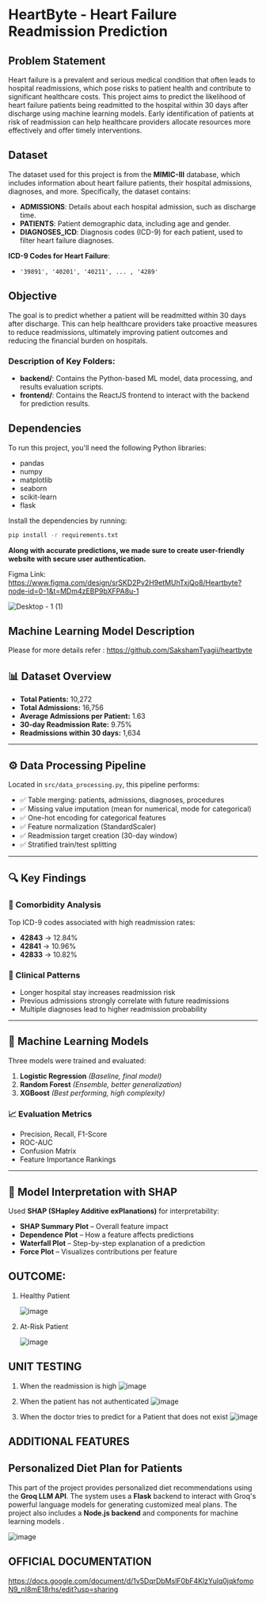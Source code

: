 ﻿# HeartByte - Heart Failure Readmission Prediction

## Problem Statement

Heart failure is a prevalent and serious medical condition that often leads to hospital readmissions, which pose risks to patient health and contribute to significant healthcare costs. This project aims to predict the likelihood of heart failure patients being readmitted to the hospital within 30 days after discharge using machine learning models. Early identification of patients at risk of readmission can help healthcare providers allocate resources more effectively and offer timely interventions.

## Dataset

The dataset used for this project is from the **MIMIC-III** database, which includes information about heart failure patients, their hospital admissions, diagnoses, and more. Specifically, the dataset contains:
- **ADMISSIONS**: Details about each hospital admission, such as discharge time.
- **PATIENTS**: Patient demographic data, including age and gender.
- **DIAGNOSES_ICD**: Diagnosis codes (ICD-9) for each patient, used to filter heart failure diagnoses.

**ICD-9 Codes for Heart Failure**:
- `'39891', '40201', '40211', ... , '4289'`

## Objective

The goal is to predict whether a patient will be readmitted within 30 days after discharge. This can help healthcare providers take proactive measures to reduce readmissions, ultimately improving patient outcomes and reducing the financial burden on hospitals.


### Description of Key Folders:
- **backend/**: Contains the Python-based ML model, data processing, and results evaluation scripts.
- **frontend/**: Contains the ReactJS frontend to interact with the backend for prediction results.

## Dependencies

To run this project, you'll need the following Python libraries:

- pandas
- numpy
- matplotlib
- seaborn
- scikit-learn
- flask

Install the dependencies by running:

```bash
pip install -r requirements.txt
```
**Along with accurate predictions, we made sure to create user-friendly website with secure user authentication.**

Figma Link: https://www.figma.com/design/srSKD2Pv2H9etMUhTxjQo8/Heartbyte?node-id=0-1&t=MDm4zEBP9bXFPA8u-1

![Desktop - 1 (1)](https://github.com/user-attachments/assets/a99c9e07-ce31-4c9c-b60b-950c16aafdeb)

## Machine Learning Model Description
Please for more details refer : https://github.com/SakshamTyagii/heartbyte

## 📊 Dataset Overview

- **Total Patients:** 10,272  
- **Total Admissions:** 16,756  
- **Average Admissions per Patient:** 1.63  
- **30-day Readmission Rate:** 9.75%  
- **Readmissions within 30 days:** 1,634  

---

## ⚙️ Data Processing Pipeline

Located in `src/data_processing.py`, this pipeline performs:
- ✅ Table merging: patients, admissions, diagnoses, procedures  
- ✅ Missing value imputation (mean for numerical, mode for categorical)  
- ✅ One-hot encoding for categorical features  
- ✅ Feature normalization (StandardScaler)  
- ✅ Readmission target creation (30-day window)  
- ✅ Stratified train/test splitting  

---

## 🔍 Key Findings

### 🧬 Comorbidity Analysis
Top ICD-9 codes associated with high readmission rates:
- **42843** → 12.84%
- **42841** → 10.96%
- **42833** → 10.82%

### 🏥 Clinical Patterns
- Longer hospital stay increases readmission risk  
- Previous admissions strongly correlate with future readmissions  
- Multiple diagnoses lead to higher readmission probability  

---

## 🤖 Machine Learning Models

Three models were trained and evaluated:
1. **Logistic Regression** *(Baseline, final model)*  
2. **Random Forest** *(Ensemble, better generalization)*  
3. **XGBoost** *(Best performing, high complexity)*

### 📈 Evaluation Metrics
- Precision, Recall, F1-Score  
- ROC-AUC  
- Confusion Matrix  
- Feature Importance Rankings  

---

## 🔎 Model Interpretation with SHAP

Used **SHAP (SHapley Additive exPlanations)** for interpretability:
- **SHAP Summary Plot** – Overall feature impact  
- **Dependence Plot** – How a feature affects predictions  
- **Waterfall Plot** – Step-by-step explanation of a prediction  
- **Force Plot** – Visualizes contributions per feature

## OUTCOME:
1) Healthy Patient
   
   ![image](https://github.com/user-attachments/assets/d40f4401-363f-464a-ab8c-97a306c0f1f9)

3) At-Risk Patient
   
   ![image](https://github.com/user-attachments/assets/513f4f9a-f625-409e-a89d-0902a0deb0b6)

## UNIT TESTING
1) When the readmission is high
   ![image](https://github.com/user-attachments/assets/014ce7b7-4611-4bb1-bfb3-aa49f78fecfe)

2) When the patient has not authenticated
   ![image](https://github.com/user-attachments/assets/fd9db8b3-52e8-4c52-88f8-108c69040c2e)

3) When the doctor tries to predict for a Patient that does not exist
   ![image](https://github.com/user-attachments/assets/e20c4216-3ad4-457f-8691-7f333cbf4b25)

## ADDITIONAL FEATURES
## Personalized Diet Plan for Patients
This part of the project provides personalized diet recommendations using the **Groq LLM API**. The system uses a **Flask** backend to interact with Groq's powerful language models for generating customized meal plans. The project also includes a **Node.js backend** and components for machine learning models .

![image](https://github.com/user-attachments/assets/79b09375-ca6c-4712-9704-9cfe717417ae)

  ## OFFICIAL DOCUMENTATION
  https://docs.google.com/document/d/1v5DqrDbMslF0bF4KlzYulq0jqkfomoN9_nI8mE18rhs/edit?usp=sharing
